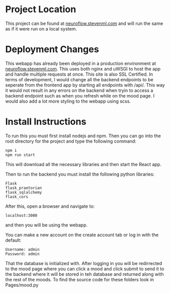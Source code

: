 # Project Location
This project can be found at [neuroflow.stevenml.com](http://neuroflow.stevenml.com) and will run the same as if it were run on a local system.

# Deployment Changes
This webapp has already been deployed in a production environment at [neuroflow.stevenml.com](http://neuroflow.stevenml.com). This uses both nginx and uWSGI to host the app and handle multiple requests at once. This site is also SSL Certified. In terms of development, I would change all the backend endpoints to be seperate from the frontend app by starting all endpoints with /api/. This way it would not result in any errors on the backend when tryin to access a backend endpoint such as when you refresh while on the mood page. I would also add a lot more styling to the webapp using scss.

# Install Instructions
To run this you must first install nodejs and npm. Then you can go into the root directory for the project and type the following command:
```
npm i
npm run start
```
This will download all the necessary libraries and then start the React app.

Then to run the backend you must install the following python libraries:
```
Flask
flask_praetorian
flask_sqlalchemy
flask_cors
```
After this, open a browser and navigate to:
```
localhost:3000
```
and then you will be using the webapp.

You can make a new account on the create account tab or log in with the default:
```
Username: admin
Password: admin
```
That the database is initialized with. After logging in you will be redirrected to the mood page where you can click a mood and click submit to send it to the backend where it will be stored in teh database and returned along with the rest of the moods. To find the source code for these folders look in Pages/mood.py
